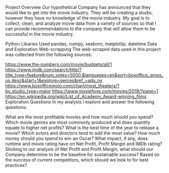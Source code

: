 Project Overview
Our hypothetical Company has announced that they would like to get into the movie industry. They will be creating a studio, however they have no knowledge of the movie industry. My goal is to collect, clean, and analyze movie data from a variety of sources so that I can provide recommendations to the company that will allow them to be successful in the movie industry.

Python Libaries Used
pandas, numpy, seaborn, matplotlip, datetime
Data and Exploration
Web-scrapping
The web-scraped data used in this project was collected from the following sources:

https://www.the-numbers.com/movie/budgets/all/1
https://www.imdb.com/search/title/?title_type=feature&num_votes=5000,&languages=en&sort=boxoffice_gross_us,desc&start=1&explore=genres&ref_=adv_nx
https://www.boxofficemojo.com/chart/most_theaters/?by_studio_type=major
https://www.moviefone.com/movies/2019/?page=1
https://en.wikipedia.org/wiki/List_of_Academy_Award-winning_films
Exploration Questions
In my analysis I explore and answer the following questions:

What are the most profitable movies and how much should you spend?
Which movie genres are most commonly produced and does quantity equate to higher net profits?
What is the best time of the year to release a movie?
Which actors and directors tend to add the most value?
How much money should you spend to win an Oscar?
What impact, if any, does runtime and movie rating have on Net Profit, Profit Margin and IMDb rating?
Sticking to our analysis of Net Profit and Profit Margin, what should our Company determine to be the baseline for sustainable success?
Based on the success of current competitors, which should we look to for best practices?
